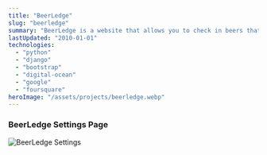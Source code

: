 ```yaml
---
title: "BeerLedge"
slug: "beerledge"
summary: "BeerLedge is a website that allows you to check in beers that you've drank in a post-privacy world."
lastUpdated: "2010-01-01"
technologies:
  - "python"
  - "django"
  - "bootstrap"
  - "digital-ocean"
  - "google"
  - "foursquare"
heroImage: "/assets/projects/beerledge.webp"
---
```


### BeerLedge Settings Page

![BeerLedge Settings](/assets/projects/beerledge-settings.webp)